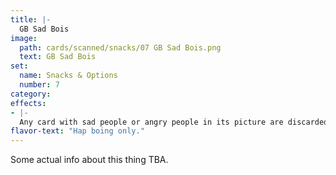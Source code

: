 ```yaml
---
title: |-
  GB Sad Bois
image: 
  path: cards/scanned/snacks/07 GB Sad Bois.png
  text: GB Sad Bois
set:
  name: Snacks & Options
  number: 7
category: 
effects: 
- |-
  Any card with sad people or angry people in its picture are discarded from the field and both players hands.
flavor-text: "Hap boing only."
---
```

Some actual info about this thing TBA.
